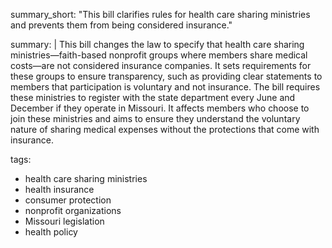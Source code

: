 summary_short: "This bill clarifies rules for health care sharing ministries and prevents them from being considered insurance."

summary: |
  This bill changes the law to specify that health care sharing ministries—faith-based nonprofit groups where members share medical costs—are not considered insurance companies. It sets requirements for these groups to ensure transparency, such as providing clear statements to members that participation is voluntary and not insurance. The bill requires these ministries to register with the state department every June and December if they operate in Missouri. It affects members who choose to join these ministries and aims to ensure they understand the voluntary nature of sharing medical expenses without the protections that come with insurance.

tags:
  - health care sharing ministries
  - health insurance
  - consumer protection
  - nonprofit organizations
  - Missouri legislation
  - health policy
